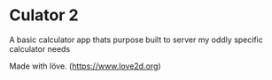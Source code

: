 # Culator 2
A basic calculator app thats purpose built to server my oddly specific calculator needs

Made with löve. (https://www.love2d.org)
